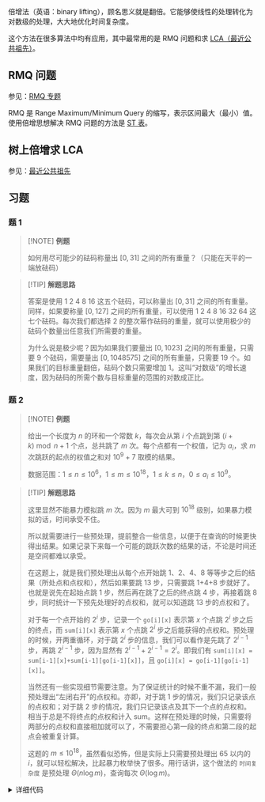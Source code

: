 倍增法（英语：binary lifting），顾名思义就是翻倍。它能够使线性的处理转化为对数级的处理，大大地优化时间复杂度。

这个方法在很多算法中均有应用，其中最常用的是 RMQ 问题和求 [LCA（最近公共祖先）](graph/lca.md)。

## RMQ 问题

参见：[RMQ 专题](topic/rmq.md)

RMQ 是 Range Maximum/Minimum Query 的缩写，表示区间最大（最小）值。使用倍增思想解决 RMQ 问题的方法是 [ST 表](ds/sparse-table.md)。

## 树上倍增求 LCA

参见：[最近公共祖先](graph/lca.md)

## 习题

### 题 1

> [!NOTE] **例题**
> 
> 如何用尽可能少的砝码称量出 $[0,31]$ 之间的所有重量？（只能在天平的一端放砝码）

> [!TIP] **解题思路**
> 
> 答案是使用 1 2 4 8 16 这五个砝码，可以称量出 $[0,31]$ 之间的所有重量。同样，如果要称量 $[0,127]$ 之间的所有重量，可以使用 1 2 4 8 16 32 64 这七个砝码。每次我们都选择 2 的整次幂作砝码的重量，就可以使用极少的砝码个数量出任意我们所需要的重量。
> 
> 为什么说是极少呢？因为如果我们要量出 $[0,1023]$ 之间的所有重量，只需要 9 个砝码，需要量出 $[0,1048575]$ 之间的所有重量，只需要 19 个。如果我们的目标重量翻倍，砝码个数只需要增加 1。这叫“对数级”的增长速度，因为砝码的所需个数与目标重量的范围的对数成正比。

### 题 2

> [!NOTE] **例题**
> 
> 给出一个长度为 $n$ 的环和一个常数 $k$，每次会从第 $i$ 个点跳到第 $(i+k)\bmod n+1$ 个点，总共跳了 $m$ 次。每个点都有一个权值，记为 $a_i$，求 $m$ 次跳跃的起点的权值之和对 $10^9+7$ 取模的结果。
> 
> 数据范围：$1\leq n\leq 10^6$，$1\leq m\leq 10^{18}$，$1\leq k\leq n$，$0\le a_i\le 10^9$。

> [!TIP] **解题思路**
> 
> 这里显然不能暴力模拟跳 $m$ 次。因为 $m$ 最大可到 $10^{18}$ 级别，如果暴力模拟的话，时间承受不住。
> 
> 所以就需要进行一些预处理，提前整合一些信息，以便于在查询的时候更快得出结果。如果记录下来每一个可能的跳跃次数的结果的话，不论是时间还是空间都难以承受。
> 
> 在这题上，就是我们预处理出从每个点开始跳 1、2、4、8 等等步之后的结果（所处点和点权和），然后如果要跳 13 步，只需要跳 1+4+8 步就好了。也就是说先在起始点跳 1 步，然后再在跳了之后的终点跳 4 步，再接着跳 8 步，同时统计一下预先处理好的点权和，就可以知道跳 13 步的点权和了。
> 
> 对于每一个点开始的 $2^i$ 步，记录一个 `go[i][x]` 表示第 $x$ 个点跳 $2^i$ 步之后的终点，而 `sum[i][x]` 表示第 $x$ 个点跳 $2^i$ 步之后能获得的点权和。预处理的时候，开两重循环，对于跳 $2^i$ 步的信息，我们可以看作是先跳了 $2^{i-1}$ 步，再跳 $2^{i-1}$ 步，因为显然有 $2^{i-1}+2^{i-1}=2^i$。即我们有 `sum[i][x] = sum[i-1][x]+sum[i-1][go[i-1][x]]`，且 `go[i][x] = go[i-1][go[i-1][x]]`。
> 
> 当然还有一些实现细节需要注意。为了保证统计的时候不重不漏，我们一般预处理出“左闭右开”的点权和。亦即，对于跳 1 步的情况，我们只记录该点的点权和；对于跳 2 步的情况，我们只记录该点及其下一个点的点权和。相当于总是不将终点的点权和计入 sum。这样在预处理的时候，只需要将两部分的点权和直接相加就可以了，不需要担心第一段的终点和第二段的起点会被重复计算。
> 
> 这题的 $m\leq 10^{18}$，虽然看似恐怖，但是实际上只需要预处理出 $65$ 以内的 $i$，就可以轻松解决，比起暴力枚举快了很多。用行话讲，这个做法的 `时间复杂度` 是预处理 $\Theta(n\log m)$，查询每次 $\Theta(\log m)$。

<details>
<summary>详细代码</summary>
<!-- tabs:start -->

##### **C++**

```cpp
TODO@binacs
```

##### **Python**

```python
```

<!-- tabs:end -->
</details>

<br>

